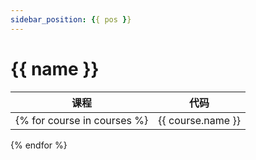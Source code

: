 ```yaml
---
sidebar_position: {{ pos }}
---
```



# {{ name }}

| 课程 | 代码 |
|------|-----|
{% for course in courses %}| {{ course.name }} | {{ course.code }} |
{% endfor %}